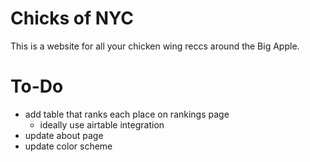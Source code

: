 # Chicks of NYC

This is a website for all your chicken wing reccs around the Big Apple.

# To-Do
- add table that ranks each place on rankings page
    - ideally use airtable integration
- update about page
- update color scheme
